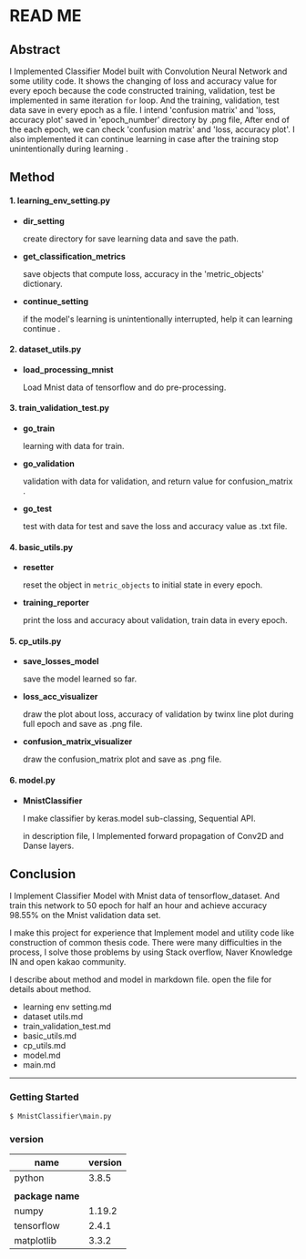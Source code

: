 # READ ME

## Abstract

I Implemented Classifier Model built with Convolution Neural Network and some utility code. It shows the changing of loss and accuracy value for every epoch because the code constructed training, validation, test be implemented in same iteration `for` loop.  And the training, validation, test data save in every epoch as a file. I intend  'confusion matrix' and  'loss, accuracy plot'  saved in 'epoch_number' directory by .png file, After end of the each epoch, we can check 'confusion matrix' and  'loss, accuracy plot'. I also implemented it can continue learning in case after the training stop unintentionally during learning .





## Method

#### 1. learning_env_setting.py

- **dir_setting**

  create directory for save learning data and save the path.

- **get_classification_metrics**

  save objects that compute loss, accuracy in the 'metric_objects' dictionary.

- **continue_setting**

  if the model's learning is unintentionally interrupted, help it can learning continue .

  

#### 2. dataset_utils.py

- **load_processing_mnist**

  Load Mnist data of tensorflow and do pre-processing.



#### 3. train_validation_test.py

- **go_train**

  learning with data for train.

- **go_validation**

  validation with data for validation, and return value for confusion_matrix .

- **go_test**

  test with data for test and save the loss and accuracy value as .txt file.

  

#### 4. basic_utils.py

- **resetter**

  reset the object in `metric_objects` to initial state in every epoch.

- **training_reporter**

  print the loss and accuracy about validation, train data in every epoch.

  

#### 5. cp_utils.py

- **save_losses_model**

  save the model learned so far.

- **loss_acc_visualizer**

  draw the plot about loss, accuracy of validation by twinx line plot during full epoch and save as .png file.

- **confusion_matrix_visualizer**

  draw the confusion_matrix plot and save as .png file.




#### 6. model.py

- **MnistClassifier**

  I make classifier by keras.model sub-classing, Sequential API.

  in description file, I Implemented forward propagation of Conv2D and Danse layers.





## Conclusion

I Implement Classifier Model with Mnist data of tensorflow_dataset. And train this network to 50 epoch for half an hour and achieve accuracy 98.55% on the Mnist validation data set.

I make this project for experience that Implement model and utility code like construction of common thesis code. There were many difficulties in the process, I solve those problems by using Stack overflow, Naver Knowledge IN and open kakao community.



I describe about method and model in markdown file.  open the file for details about method.

- learning env setting.md
- dataset utils.md
- train_validation_test.md
- basic_utils.md
- cp_utils.md
- model.md
- main.md



---



### Getting Started

```
$ MnistClassifier\main.py
```



### version

| name             | version |
| ---------------- | ------- |
| python           | 3.8.5   |
|                  |         |
| **package name** |         |
| numpy            | 1.19.2  |
| tensorflow       | 2.4.1   |
| matplotlib       | 3.3.2   |










